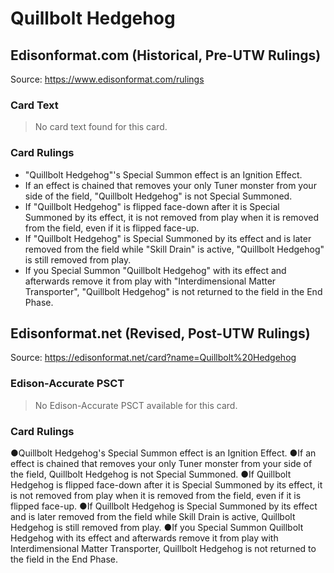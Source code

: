 # Quillbolt Hedgehog

## Edisonformat.com (Historical, Pre-UTW Rulings)

Source: https://www.edisonformat.com/rulings

### Card Text

> No card text found for this card.

### Card Rulings

*   "Quillbolt Hedgehog"'s Special Summon effect is an Ignition Effect.
*   If an effect is chained that removes your only Tuner monster from your side of the field, "Quillbolt Hedgehog" is not Special Summoned.
*   If "Quillbolt Hedgehog" is flipped face-down after it is Special Summoned by its effect, it is not removed from play when it is removed from the field, even if it is flipped face-up.
*   If "Quillbolt Hedgehog" is Special Summoned by its effect and is later removed from the field while "Skill Drain" is active, "Quillbolt Hedgehog" is still removed from play.
*   If you Special Summon "Quillbolt Hedgehog" with its effect and afterwards remove it from play with "Interdimensional Matter Transporter", "Quillbolt Hedgehog" is not returned to the field in the End Phase.

## Edisonformat.net (Revised, Post-UTW Rulings)

Source: https://edisonformat.net/card?name=Quillbolt%20Hedgehog

### Edison-Accurate PSCT

> No Edison-Accurate PSCT available for this card.

### Card Rulings

●Quillbolt Hedgehog's Special Summon effect is an Ignition Effect.
●If an effect is chained that removes your only Tuner monster from your side of the field, Quillbolt Hedgehog is not Special Summoned.
●If Quillbolt Hedgehog is flipped face-down after it is Special Summoned by its effect, it is not removed from play when it is removed from the field, even if it is flipped face-up.
●If Quillbolt Hedgehog is Special Summoned by its effect and is later removed from the field while Skill Drain is active, Quillbolt Hedgehog is still removed from play.
●If you Special Summon Quillbolt Hedgehog with its effect and afterwards remove it from play with Interdimensional Matter Transporter, Quillbolt Hedgehog is not returned to the field in the End Phase.
            